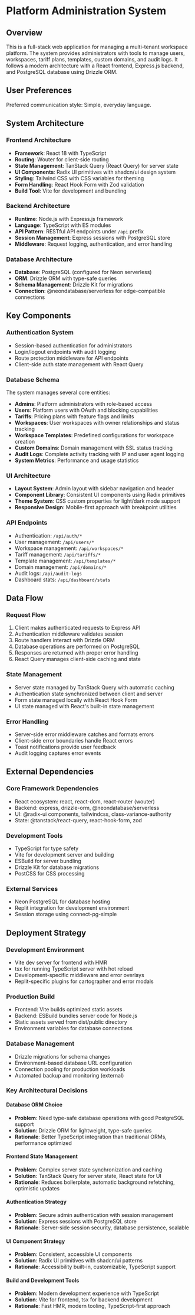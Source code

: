 # Platform Administration System

## Overview

This is a full-stack web application for managing a multi-tenant workspace platform. The system provides administrators with tools to manage users, workspaces, tariff plans, templates, custom domains, and audit logs. It follows a modern architecture with a React frontend, Express.js backend, and PostgreSQL database using Drizzle ORM.

## User Preferences

Preferred communication style: Simple, everyday language.

## System Architecture

### Frontend Architecture
- **Framework**: React 18 with TypeScript
- **Routing**: Wouter for client-side routing
- **State Management**: TanStack Query (React Query) for server state
- **UI Components**: Radix UI primitives with shadcn/ui design system
- **Styling**: Tailwind CSS with CSS variables for theming
- **Form Handling**: React Hook Form with Zod validation
- **Build Tool**: Vite for development and bundling

### Backend Architecture
- **Runtime**: Node.js with Express.js framework
- **Language**: TypeScript with ES modules
- **API Pattern**: RESTful API endpoints under `/api` prefix
- **Session Management**: Express sessions with PostgreSQL store
- **Middleware**: Request logging, authentication, and error handling

### Database Architecture
- **Database**: PostgreSQL (configured for Neon serverless)
- **ORM**: Drizzle ORM with type-safe queries
- **Schema Management**: Drizzle Kit for migrations
- **Connection**: @neondatabase/serverless for edge-compatible connections

## Key Components

### Authentication System
- Session-based authentication for administrators
- Login/logout endpoints with audit logging
- Route protection middleware for API endpoints
- Client-side auth state management with React Query

### Database Schema
The system manages several core entities:
- **Admins**: Platform administrators with role-based access
- **Users**: Platform users with OAuth and blocking capabilities
- **Tariffs**: Pricing plans with feature flags and limits
- **Workspaces**: User workspaces with owner relationships and status tracking
- **Workspace Templates**: Predefined configurations for workspace creation
- **Custom Domains**: Domain management with SSL status tracking
- **Audit Logs**: Complete activity tracking with IP and user agent logging
- **System Metrics**: Performance and usage statistics

### UI Architecture
- **Layout System**: Admin layout with sidebar navigation and header
- **Component Library**: Consistent UI components using Radix primitives
- **Theme System**: CSS custom properties for light/dark mode support
- **Responsive Design**: Mobile-first approach with breakpoint utilities

### API Endpoints
- Authentication: `/api/auth/*`
- User management: `/api/users/*`
- Workspace management: `/api/workspaces/*`
- Tariff management: `/api/tariffs/*`
- Template management: `/api/templates/*`
- Domain management: `/api/domains/*`
- Audit logs: `/api/audit-logs`
- Dashboard stats: `/api/dashboard/stats`

## Data Flow

### Request Flow
1. Client makes authenticated requests to Express API
2. Authentication middleware validates session
3. Route handlers interact with Drizzle ORM
4. Database operations are performed on PostgreSQL
5. Responses are returned with proper error handling
6. React Query manages client-side caching and state

### State Management
- Server state managed by TanStack Query with automatic caching
- Authentication state synchronized between client and server
- Form state managed locally with React Hook Form
- UI state managed with React's built-in state management

### Error Handling
- Server-side error middleware catches and formats errors
- Client-side error boundaries handle React errors
- Toast notifications provide user feedback
- Audit logging captures error events

## External Dependencies

### Core Framework Dependencies
- React ecosystem: react, react-dom, react-router (wouter)
- Backend: express, drizzle-orm, @neondatabase/serverless
- UI: @radix-ui components, tailwindcss, class-variance-authority
- State: @tanstack/react-query, react-hook-form, zod

### Development Tools
- TypeScript for type safety
- Vite for development server and building
- ESBuild for server bundling
- Drizzle Kit for database migrations
- PostCSS for CSS processing

### External Services
- Neon PostgreSQL for database hosting
- Replit integration for development environment
- Session storage using connect-pg-simple

## Deployment Strategy

### Development Environment
- Vite dev server for frontend with HMR
- tsx for running TypeScript server with hot reload
- Development-specific middleware and error overlays
- Replit-specific plugins for cartographer and error modals

### Production Build
- Frontend: Vite builds optimized static assets
- Backend: ESBuild bundles server code for Node.js
- Static assets served from dist/public directory
- Environment variables for database connections

### Database Management
- Drizzle migrations for schema changes
- Environment-based database URL configuration
- Connection pooling for production workloads
- Automated backup and monitoring (external)

### Key Architectural Decisions

#### Database ORM Choice
- **Problem**: Need type-safe database operations with good PostgreSQL support
- **Solution**: Drizzle ORM for lightweight, type-safe queries
- **Rationale**: Better TypeScript integration than traditional ORMs, performance optimized

#### Frontend State Management
- **Problem**: Complex server state synchronization and caching
- **Solution**: TanStack Query for server state, React state for UI
- **Rationale**: Reduces boilerplate, automatic background refetching, optimistic updates

#### Authentication Strategy
- **Problem**: Secure admin authentication with session management
- **Solution**: Express sessions with PostgreSQL store
- **Rationale**: Server-side session security, database persistence, scalable

#### UI Component Strategy
- **Problem**: Consistent, accessible UI components
- **Solution**: Radix UI primitives with shadcn/ui patterns
- **Rationale**: Accessibility built-in, customizable, TypeScript support

#### Build and Development Tools
- **Problem**: Modern development experience with TypeScript
- **Solution**: Vite for frontend, tsx for backend development
- **Rationale**: Fast HMR, modern tooling, TypeScript-first approach